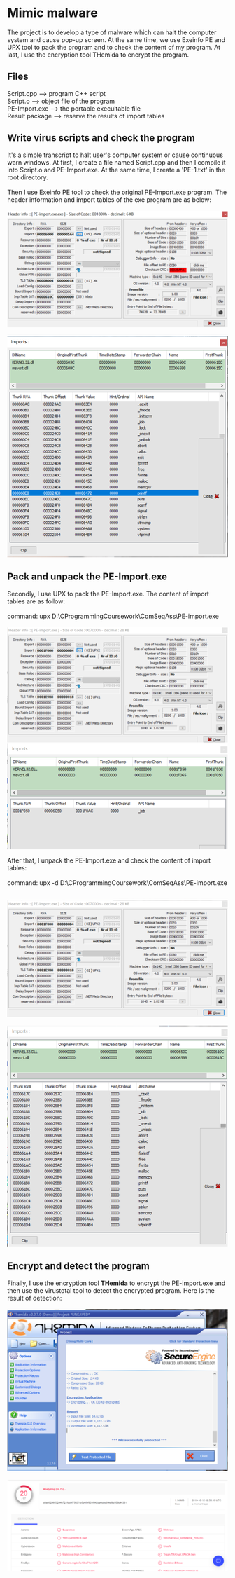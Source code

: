 

# Mimic malware

The project is to develop a type of malware which can halt the computer system and cause pop-up screen.  At the same time, we use Exeinfo PE and UPX tool to pack the program and to check the content of my program. At last, I use the encryption tool THemida to encrypt the program.  

    

## Files
Script.cpp --> program C++ script  
Script.o  --> object file of the program  
PE-Import.exe --> the portable execuitable file  
Result package --> reserve the results of import tables        

## Write virus scripts and check the program  

It's a simple transcript to halt user's computer system or cause continuous warn windows. At first, I create a file named Script.cpp and then I compile it into Script.o and PE-Import.exe. At the same time, I create a 'PE-1.txt' in the root directory.   
<br>
Then I use Exeinfo PE tool to check  the original PE-Import.exe program. The  header information and import tables of the exe program are as below:    
<br>
![image text](results/PE_orig_headerinfo.PNG)  
<br>
![image text](results/PE_orig_import.PNG)  

 
## Pack and unpack the PE-Import.exe  

Secondly, I use UPX to pack the PE-Import.exe. The content of import tables are as follow:      
<br>
command: upx D:\CProgrammingCoursework\ComSeqAss\PE-import.exe  
<br>
![image text](results/PE_pack_headerinfo.PNG)
<br>
![image text](results/PE_pack_import.PNG)  

After that, I unpack the PE-Import.exe and check the content of import tables:  
<br>
command: upx -d D:\CProgrammingCoursework\ComSeqAss\PE-import.exe  
<br>

![image text](results/PE_unpack_headerinfo.PNG)  
<br>
![image text](results/PE_unpack_import.PNG)  

## Encrypt and detect the program  

Finally, I use the encryption tool **THemida** to encrypt the PE-import.exe and then use the virustotal tool to detect the encrypted program. Here is the result of detection:    
<br>
![image text](results/Themida_encryption.PNG)  
<br>
![image text](results/virus.PNG)  
